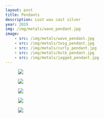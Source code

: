 ```yaml
---
layout: post
title: Pendants
description: Lost wax cast silver
year: 2019
img: /img/metals/wave_pendant.jpg
image:
    - src: /img/metals/wave_pendant.jpg
    - src: /img/metals/twig_pendant.jpg
    - src: /img/metals/curly_pendant.jpg
    - src: /img/metals/bulb_pendant.jpg
    - src: /img/metals/jagged_pendant.jpg
---
```

<figure>
  <img
    class="post-image" src="{{ page.image[0].src }}">
</figure>


<figure>
  <img
    class="post-image" src="{{ page.image[1].src }}">
</figure>


<figure>
  <img
    class="post-image" src="{{ page.image[2].src }}">
</figure>


<figure>
  <img
    class="post-image" src="{{ page.image[3].src }}">
</figure>


<figure>
  <img
    class="post-image" src="{{ page.image[3].src }}">
</figure>
